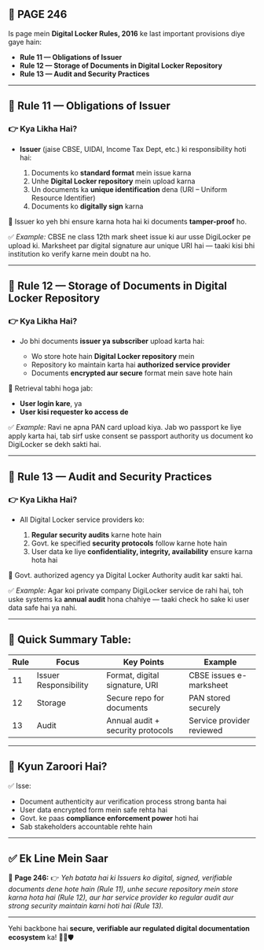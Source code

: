 ## 📄 **PAGE 246**

Is page mein **Digital Locker Rules, 2016** ke last important provisions diye gaye hain:

* **Rule 11 — Obligations of Issuer**
* **Rule 12 — Storage of Documents in Digital Locker Repository**
* **Rule 13 — Audit and Security Practices**

---

## 🔹 **Rule 11 — Obligations of Issuer**

### 👉 Kya Likha Hai?

* **Issuer** (jaise CBSE, UIDAI, Income Tax Dept, etc.) ki responsibility hoti hai:

  1. Documents ko **standard format** mein issue karna
  2. Unhe **Digital Locker repository** mein upload karna
  3. Un documents ka **unique identification** dena (URI – Uniform Resource Identifier)
  4. Documents ko **digitally sign** karna

📌 Issuer ko yeh bhi ensure karna hota hai ki documents **tamper-proof** ho.

✅ *Example:*
CBSE ne class 12th mark sheet issue ki aur usse DigiLocker pe upload ki. Marksheet par digital signature aur unique URI hai — taaki kisi bhi institution ko verify karne mein doubt na ho.

---

## 🔹 Rule 12 — Storage of Documents in Digital Locker Repository

### 👉 Kya Likha Hai?

* Jo bhi documents **issuer ya subscriber** upload karta hai:

  * Wo store hote hain **Digital Locker repository** mein
  * Repository ko maintain karta hai **authorized service provider**
  * Documents **encrypted aur secure** format mein save hote hain

📌 Retrieval tabhi hoga jab:

* **User login kare**, ya
* **User kisi requester ko access de**

✅ *Example:*
Ravi ne apna PAN card upload kiya. Jab wo passport ke liye apply karta hai, tab sirf uske consent se passport authority us document ko DigiLocker se dekh sakti hai.

---

## 🔹 Rule 13 — Audit and Security Practices

### 👉 Kya Likha Hai?

* All Digital Locker service providers ko:

  1. **Regular security audits** karne hote hain
  2. Govt. ke specified **security protocols** follow karne hote hain
  3. User data ke liye **confidentiality, integrity, availability** ensure karna hota hai

📌 Govt. authorized agency ya Digital Locker Authority audit kar sakti hai.

✅ *Example:*
Agar koi private company DigiLocker service de rahi hai, toh uske systems ka **annual audit** hona chahiye — taaki check ho sake ki user data safe hai ya nahi.

---

## 🧩 **Quick Summary Table:**

| Rule | Focus                 | Key Points                        | Example                   |
| ---- | --------------------- | --------------------------------- | ------------------------- |
| 11   | Issuer Responsibility | Format, digital signature, URI    | CBSE issues e-marksheet   |
| 12   | Storage               | Secure repo for documents         | PAN stored securely       |
| 13   | Audit                 | Annual audit + security protocols | Service provider reviewed |

---

## 🔹 **Kyun Zaroori Hai?**

✅ Isse:

* Document authenticity aur verification process strong banta hai
* User data encrypted form mein safe rehta hai
* Govt. ke paas **compliance enforcement power** hoti hai
* Sab stakeholders accountable rehte hain

---

## ✅ **Ek Line Mein Saar**

📌 **Page 246:**
👉 *Yeh batata hai ki Issuers ko digital, signed, verifiable documents dene hote hain (Rule 11), unhe secure repository mein store karna hota hai (Rule 12), aur har service provider ko regular audit aur strong security maintain karni hoti hai (Rule 13).*

---

Yehi backbone hai **secure, verifiable aur regulated digital documentation ecosystem** ka! 📑🔐🛡️
